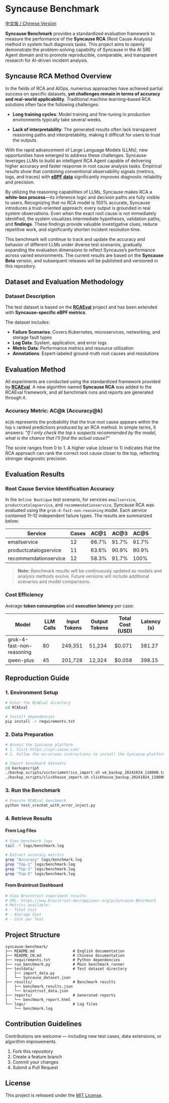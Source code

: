 
# Syncause Benchmark

[中文版 / Chinese Version](README_CN.md)

**Syncause Benchmark** provides a standardized evaluation framework to measure the performance of the **Syncause RCA** (Root Cause Analysis) method in system fault diagnosis tasks.
This project aims to openly demonstrate the problem-solving capability of Syncause in the AI SRE Agent domain and to promote reproducible, comparable, and transparent research for AI-driven incident analysis.

## Syncause RCA Method Overview

In the fields of RCA and AIOps, numerous approaches have achieved partial success on specific datasets, **yet challenges remain in terms of accuracy and real-world applicability**.
Traditional machine learning–based RCA solutions often face the following challenges:

- **Long training cycles**: Model training and fine-tuning in production environments typically take several weeks.

- **Lack of interpretability**: The generated results often lack transparent reasoning paths and interpretability, making it difficult for users to trust the outputs.

With the rapid advancement of Large Language Models (LLMs), new opportunities have emerged to address these challenges.
Syncause leverages LLMs to build an intelligent RCA Agent capable of delivering higher accuracy and faster response in root cause analysis tasks. Empirical results show that combining conventional observability signals (metrics, logs, and traces) with [**eBPF data**](https://syn-cause.com/blog/35e631d5-28fa-4c46-9f44-54f84707a2a4/) significantly improves diagnostic reliability and precision.

By utilizing the reasoning capabilities of LLMs, Syncause makes RCA a **white-box process**—its inference logic and decision paths are fully visible to users.
Recognizing that no RCA model is 100% accurate, Syncause introduces a trust-oriented approach: every output is grounded in real system observations. Even when the exact root cause is not immediately identified, the system visualizes intermediate hypotheses, validation paths, and **findings**. These findings provide valuable investigative clues, reduce repetitive work, and significantly shorten incident resolution time.

This benchmark will continue to track and update the accuracy and behavior of different LLMs under diverse test scenarios, gradually expanding the evaluation dimensions to reflect Syncause’s performance across varied environments.
The current results are based on the **Syncause Beta** version, and subsequent releases will be published and versioned in this repository.

## Dataset and Evaluation Methodology

### Dataset Description

The test dataset is based on the [**RCAEval**](https://github.com/phamquiluan/RCAEval) project and has been extended with **Syncause-specific eBPF metrics**.

The dataset includes:

* **Failure Scenarios**: Covers Kubernetes, microservices, networking, and storage fault types
* **Log Data**: System, application, and error logs
* **Metric Data**: Performance metrics and resource utilization
* **Annotations**: Expert-labeled ground-truth root causes and resolutions


## Evaluation Method

All experiments are conducted using the standardized framework provided by [**RCAEval**](https://github.com/phamquiluan/RCAEval).
A new algorithm named **Syncause RCA** was added to the RCAEval framework, and all benchmark runs and reports are generated through it.

### Accuracy Metric: AC@k (Accuracy@k)

`AC@k` represents the probability that the true root cause appears within the top `k` ranked predictions produced by an RCA method.
In simple terms, it answers: *“If I only check the top `k` suspects recommended by the model, what is the chance that I’ll find the actual cause?”*

The score ranges from 0 to 1. A higher value (closer to 1) indicates that the RCA approach can rank the correct root cause closer to the top, reflecting stronger diagnostic precision.

## Evaluation Results

### Root Cause Service Identification Accuracy

In the `Online Boutique` test scenario, for services `emailservice`, `productcatalogservice`, and `recommendationservice`, Syncause RCA was evaluated using the `grok-4-fast-non-reasoning` model.
Each service contained 11–12 independent failure types. The results are summarized below:

| Service               | Cases | AC@1  | AC@3  | AC@5  |
| --------------------- | ----- | ----- | ----- | ----- |
| emailservice          | 12    | 66.7% | 91.7% | 91.7% |
| productcatalogservice | 11    | 63.6% | 90.9% | 90.9% |
| recommendationservice | 12    | 58.3% | 91.7% | 100%  |

> **Note:** Benchmark results will be continuously updated as models and analysis methods evolve. Future versions will include additional scenarios and model comparisons.


### Cost Efficiency

Average **token consumption** and **execution latency** per case: 

| Model | LLM Calls | Input Tokens | Output Tokens | Total Cost (USD) | Latency (s) |
| --- | --- | --- | --- | --- | --- |
| grok-4-fast-non-reasoning | 80 | 249,351 | 51,234 | $0.071 | 381.27 |
| qwen-plus | 45 | 201,728 | 12,324 | $0.058 | 398.15 |


## Reproduction Guide

### 1. Environment Setup

```bash
# Enter the RCAEval directory
cd RCAEval

# Install dependencies
pip install -r requirements.txt
```

### 2. Data Preparation

```bash
# Access the Syncause platform
# 1. Visit https://syn-cause.com/
# 2. Follow the on-screen instructions to install the Syncause platform

# Import benchmark datasets
cd backupscript
./backup_scripts/victoriametrics_import.sh vm_backup_20241024_110000.tar.gz
./backup_scripts/clickhouse_import.sh clickhouse_backup_20241024_110000.tar.gz apo_restore
```

### 3. Run the Benchmark

```bash
# Execute RCAEval benchmark
python test_srechat_with_error_inject.py
```

### 4. Retrieve Results

#### From Log Files

```bash
# View benchmark logs
tail -f logs/benchmark.log

# Extract accuracy metrics
grep "Accuracy" logs/benchmark.log
grep "Top-1" logs/benchmark.log
grep "Top-3" logs/benchmark.log
grep "Top-5" logs/benchmark.log
```

#### From Braintrust Dashboard

```bash
# View Braintrust experiment results
# URL: https://www.braintrust.dev/app/your-org/p/Syncause-Benchmark
# Metrics available:
# - Total Cost
# - Average Cost
# - Cost per Test
```

## Project Structure

```
syncause-benchmark/
├── README.md                 # English documentation
├── README_CN.md              # Chinese documentation
├── requirements.txt          # Python dependencies
├── run_benchmark.py          # Main benchmark runner
├── testdata/                 # Test dataset directory
│   ├── import_data.py
│   └── Syncause_dataset.json
├── results/                  # Benchmark results
│   ├── benchmark_results.json
│   └── braintrust_data.json
├── reports/                  # Generated reports
│   └── benchmark_report.html
└── logs/                     # Log files
    └── benchmark.log
```


## Contribution Guidelines

Contributions are welcome — including new test cases, data extensions, or algorithm improvements.

1. Fork this repository
2. Create a feature branch
3. Commit your changes
4. Submit a Pull Request

## License

This project is released under the [MIT License](LICENSE).
